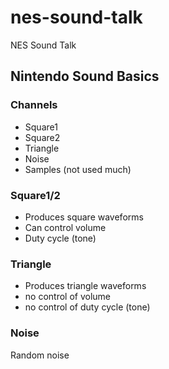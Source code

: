 # nes-sound-talk
NES Sound Talk

## Nintendo Sound Basics

### Channels

* Square1
* Square2
* Triangle
* Noise
* Samples (not used much)

### Square1/2

* Produces square waveforms
* Can control volume
* Duty cycle (tone)

### Triangle

* Produces triangle waveforms
* no control of volume
* no control of duty cycle (tone)

### Noise

Random noise
